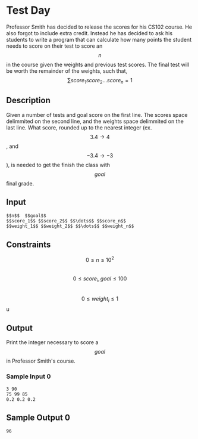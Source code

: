 # Test Day

Professor Smith has decided to release the scores for his CS102 course. He also
forgot to include extra credit. Instead he has decided to ask his students to
write a program that can calculate how many points the student needs to score on
their test to score an $$n$$ in the course given the weights and previous test
scores. The final test will be worth the remainder of the weights, such that,  
$$\sum score_1 score_2 \dots score_n = 1$$

## Description

Given a number of tests and goal score on the first line. The scores space delimmited on the
second line, and the weights space delimmited on the last line. What score,
rounded up to the nearest integer (ex. $$3.4 \rightarrow 4$$, and $$-3.4
\rightarrow -3$$), is needed to get the finish the class with $$goal$$ final
grade.

## Input

```
$$n$$  $$goal$$
$$score_1$$ $$score_2$$ $$\dots$$ $$score_n$$
$$weight_1$$ $$weight_2$$ $$\dots$$ $$weight_n$$
```

## Constraints

$$0 \leq n \leq 10^2$$   
$$0 \leq score_i, goal \leq 100$$   
$$0 \leq weight_i \leq 1$$ u


## Output
Print the integer necessary to score a $$goal$$ in Professor Smith's course.

### Sample Input 0

```
3 90
75 99 85
0.2 0.2 0.2
```

## Sample Output 0

```
96
```
